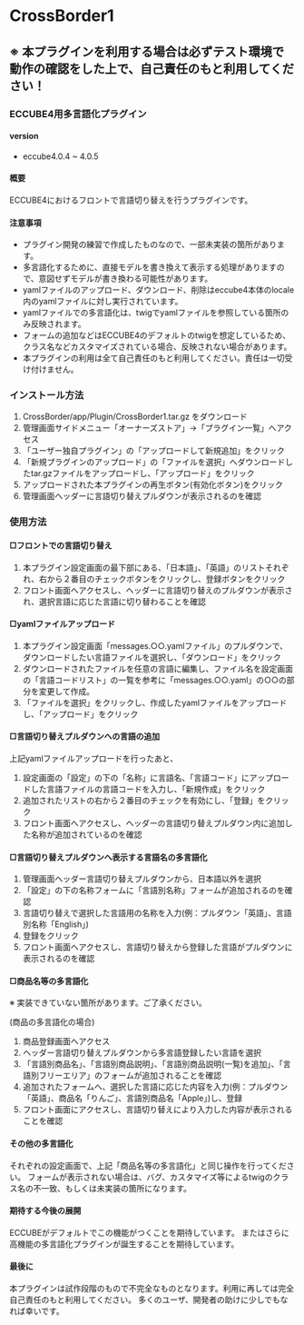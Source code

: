 # CrossBorder1

## ※ 本プラグインを利用する場合は必ずテスト環境で動作の確認をした上で、自己責任のもと利用してください！

### ECCUBE4用多言語化プラグイン

#### version
- eccube4.0.4 ~ 4.0.5

#### 概要
ECCUBE4におけるフロントで言語切り替えを行うプラグインです。

#### 注意事項
- プラグイン開発の練習で作成したものなので、一部未実装の箇所があります。
- 多言語化するために、直接モデルを書き換えて表示する処理がありますので、意図せずモデルが書き換わる可能性があります。
- yamlファイルのアップロード、ダウンロード、削除はeccube4本体のlocale内のyamlファイルに対し実行されています。
- yamlファイルでの多言語化は、twigでyamlファイルを参照している箇所のみ反映されます。
- フォームの追加などはECCUBE4のデフォルトのtwigを想定しているため、クラス名などカスタマイズされている場合、反映されない場合があります。
- 本プラグインの利用は全て自己責任のもと利用してください。責任は一切受け付けません。

### インストール方法
1. CrossBorder/app/Plugin/CrossBorder1.tar.gz をダウンロード
1. 管理画面サイドメニュー「オーナーズストア」->「プラグイン一覧」へアクセス
1. 「ユーザー独自プラグイン」の「アップロードして新規追加」をクリック
1. 「新規プラグインのアップロード」の「ファイルを選択」へダウンロードしたtar.gzファイルをアップロードし、「アップロード」をクリック
1. アップロードされた本プラグインの再生ボタン(有効化ボタン)をクリック
1. 管理画面ヘッダーに言語切り替えプルダウンが表示されるのを確認

### 使用方法
#### □フロントでの言語切り替え
1. 本プラグイン設定画面の最下部にある、「日本語」、「英語」のリストそれぞれ、右から２番目のチェックボタンをクリックし、登録ボタンをクリック
1. フロント画面へアクセスし、ヘッダーに言語切り替えのプルダウンが表示され、選択言語に応じた言語に切り替わることを確認

#### □yamlファイルアップロード
1. 本プラグイン設定画面「messages.○○.yamlファイル」のプルダウンで、ダウンロードしたい言語ファイルを選択し、「ダウンロード」をクリック
1. ダウンロードされたファイルを任意の言語に編集し、ファイル名を設定画面の「言語コードリスト」の一覧を参考に「messages.○○.yaml」の○○の部分を変更して作成。
1. 「ファイルを選択」をクリックし、作成したyamlファイルをアップロードし、「アップロード」をクリック

#### □言語切り替えプルダウンへの言語の追加
上記yamlファイルアップロードを行ったあと、
1. 設定画面の「設定」の下の「名称」に言語名、「言語コード」にアップロードした言語ファイルの言語コードを入力し、「新規作成」をクリック
1. 追加されたリストの右から２番目のチェックを有効にし、「登録」をクリック
1. フロント画面へアクセスし、ヘッダーの言語切り替えプルダウン内に追加した名称が追加されているのを確認

#### □言語切り替えプルダウンへ表示する言語名の多言語化
1. 管理画面ヘッダー言語切り替えプルダウンから、日本語以外を選択
1. 「設定」の下の名称フォームに「言語別名称」フォームが追加されるのを確認
1. 言語切り替えで選択した言語用の名称を入力(例：プルダウン「英語」、言語別名称「English」)
1. 登録をクリック
1. フロント画面へアクセスし、言語切り替えから登録した言語がプルダウンに表示されるのを確認

#### □商品名等の多言語化
※ 実装できていない箇所があります。ご了承ください。

(商品の多言語化の場合)
1. 商品登録画面へアクセス
1. ヘッダー言語切り替えプルダウンから多言語登録したい言語を選択
1. 「言語別商品名」、「言語別商品説明」、「言語別商品説明(一覧)を追加」、「言語別フリーエリア」のフォームが追加されることを確認
1. 追加されたフォームへ、選択した言語に応じた内容を入力(例：プルダウン「英語」、商品名「りんご」、言語別商品名「Apple」)し、登録
1. フロント画面にアクセスし、言語切り替えにより入力した内容が表示されることを確認

#### その他の多言語化
それぞれの設定画面で、上記「商品名等の多言語化」と同じ操作を行ってください。
フォームが表示されない場合は、バグ、カスタマイズ等によるtwigのクラス名の不一致、もしくは未実装の箇所になります。

#### 期待する今後の展開
ECCUBEがデフォルトでこの機能がつくことを期待しています。
またはさらに高機能の多言語化プラグインが誕生することを期待しています。

#### 最後に
本プラグインは試作段階のもので不完全なものとなります。利用に再しては完全自己責任のもと利用してください。
多くのユーザ、開発者の助けに少しでもなれば幸いです。
